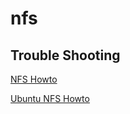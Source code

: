# nfs

## Trouble Shooting

[NFS Howto](NFS_howto)

[Ubuntu NFS Howto](ubuntu_NFS_setup)


[NFS_howto]:http://NFS.sourceforge.net/NFS-howto/
[NFS_howto_opt_perf]:http://NFS.sourceforge.net/NFS-howto/ar01s05.html
[NFS_troubleshooting]:http://nfs.sourceforge.net/nfs-howto/ar01s07.html
[ubuntu_NFS_setup]:https://help.ubuntu.com/community/SettingUpNFSHowTo